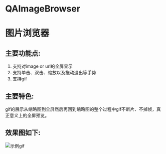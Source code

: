# QAImageBrowser
图片浏览器<br>
=========

主要功能点:<br>
--------------
1. 支持对image or url的全屏显示 <br>
2. 支持单击、双击、缩放以及拖动退出等手势 <br>
3. 支持gif <br>

主要特色:<br>
--------------
gif的展示从缩略图到全屏然后再回到缩略图的整个过程中gif不断片、不掉帧，真正意义上的全屏预览。

效果图如下:<br>
------------
![示例gif](https://github.com/Avery-AN/QAImageBrowser/raw/master/DEMO_images/demo.gif)<br>
